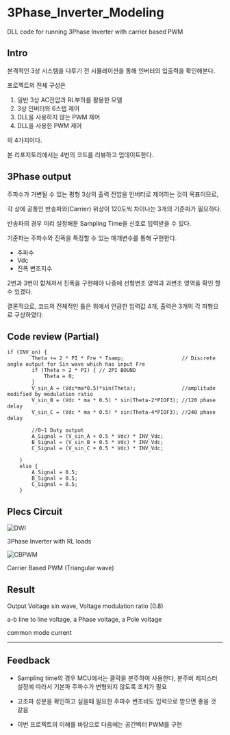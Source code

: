 # 3Phase_Inverter_Modeling
DLL code for running 3Phase Inverter with carrier based PWM

## Intro

본격적인 3상 시스템을 다루기 전 시뮬레이션을 통해 인버터의 입출력을 확인해본다.

프로젝트의 전체 구성은 

1. 일반 3상 AC전압과 RL부하를 활용한 모델
2. 3상 인버터와 6스텝 제어
3. DLL을 사용하지 않는 PWM 제어
4. DLL을 사용한 PWM 제어

의 4가지이다.

본 리포지토리에서는 4번의 코드를 리뷰하고 업데이트한다.

## 3Phase output

주파수가 가변될 수 있는 평형 3상의 출력 전압을 인버터로 제어하는 것이 목표이므로,

각 상에 공통인 반송파와(Carrier) 위상이 120도씩 차이나는 3개의 기준파가 필요하다.

반송파의 경우 미리 설정해둔 Sampling Time을 신호로 입력받을 수 있다.

기준파는 주파수와 진폭을 특정할 수 있는 매개변수를 통해 구현한다.

* 주파수
* Vdc
* 진폭 변조지수

2번과 3번이 합쳐져서 진폭을 구현해야 나중에 선형변조 영역과 과변조 영역을 확인 할 수 있겠다.

결론적으로, 코드의 전체적인 틀은 위에서 언급한 입력값 4개, 출력은 3개의 각 파형으로 구상하였다. 

## Code review (Partial)
```
if (INV_on) {
		Theta += 2 * PI * Fre * Tsamp;                   // Discrete angle output for Sin wave which has input Fre
		if (Theta > 2 * PI) { // 2PI BOUND
			Theta = 0;
		}
		V_sin_A = (Vdc*ma*0.5)*sin(Theta);               //amplitude modified by modulation ratio
		V_sin_B = (Vdc * ma * 0.5) * sin(Theta-2*PIOF3); //120 phase delay
		V_sin_C = (Vdc * ma * 0.5) * sin(Theta-4*PIOF3); //240 phase delay
		
		//0~1 Duty output
		A_Signal = (V_sin_A + 0.5 * Vdc) * INV_Vdc; 
		B_Signal = (V_sin_B + 0.5 * Vdc) * INV_Vdc;
		C_Signal = (V_sin_C + 0.5 * Vdc) * INV_Vdc;

	}
	else {
		A_Signal = 0.5;
		B_Signal = 0.5;
		C_Signal = 0.5;
	}
```
## Plecs Circuit
![DWI](https://user-images.githubusercontent.com/125186303/222142383-0c5303de-87a7-488b-91a4-75bc38dc2c5d.jpg)

3Phase Inverter with RL loads

![CBPWM](https://user-images.githubusercontent.com/125186303/222142544-26f8228f-d370-4870-a313-f7c4fd5197b8.jpg)

Carrier Based PWM (Triangular wave)

## Result

Output Voltage sin wave, Voltage modulation ratio (0.8)

a-b line to line voltage, a Phase voltage, a Pole voltage

common mode current


---
## Feedback
* Sampling time의 경우 MCU에서는 클락을 분주하여 사용한다, 분주비 레지스터 설정에 따라서 기본파 주파수가 변형되지 않도록 조치가 필요

* 고조파 성분을 확인하고 싶을때 필요한 주파수 변조비도 입력으로 받으면 좋을 것 같음

* 이번 프로젝트의 이해를 바탕으로 다음에는 공간벡터 PWM를 구현







